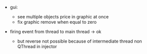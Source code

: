 - gui:

  - see multiple objects price in graphic at once
  - fix graphic remove when equal to zero

- firing event from thread to main thread -> ok
  - but reverse not possible because of intermediate thread non QThread in injector
